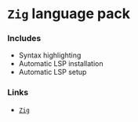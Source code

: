 # `Zig` language pack

### Includes

- Syntax highlighting
- Automatic LSP installation
- Automatic LSP setup

### Links

- [`Zig`](https://ziglang.org/)
